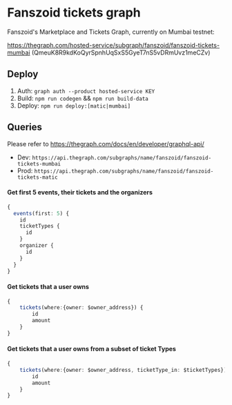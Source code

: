 # Fanszoid tickets graph

Fanszoid's Marketplace and Tickets Graph, currently on Mumbai testnet:

https://thegraph.com/hosted-service/subgraph/fanszoid/fanszoid-tickets-mumbai (QmeuK8R9kdKoQyrSpnhUqSxS5GyeT7nS5vDRmUvz1meCZv)

## Deploy
1. Auth: `graph auth --product hosted-service KEY`
2. Build: `npm run codegen` && `npm run build-data` 
3. Deploy: `npm run deploy:[matic|mumbai]`

## Queries
Please refer to https://thegraph.com/docs/en/developer/graphql-api/

- Dev: `https://api.thegraph.com/subgraphs/name/fanszoid/fanszoid-tickets-mumbai`
- Prod: `https://api.thegraph.com/subgraphs/name/fanszoid/fanszoid-tickets-matic`

#### Get first 5 events, their tickets and the organizers

```typescript
{
  events(first: 5) {
    id
    ticketTypes {
      id
    }
    organizer {
      id
    }
  }
}
```

#### Get tickets that a user owns

```typescript
{
    tickets(where:{owner: $owner_address}) {
        id
        amount
    }
}
```

#### Get tickets that a user owns from a subset of ticket Types

```typescript
{
    tickets(where:{owner: $owner_address, ticketType_in: $ticketTypes}) {
        id
        amount
    }
}
```
